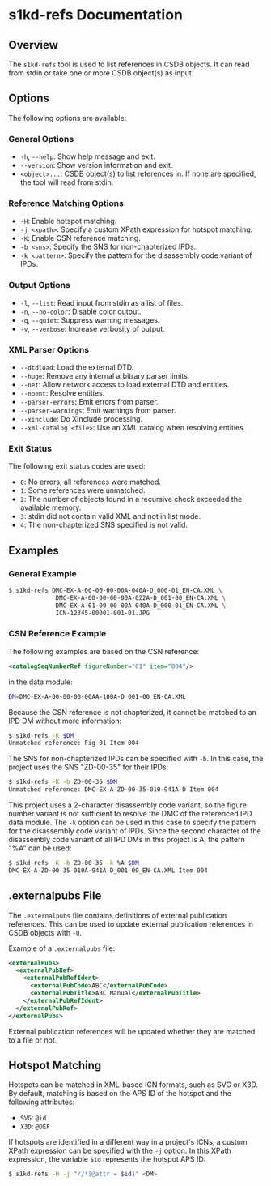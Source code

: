 # s1kd-refs Documentation
## Overview
The `s1kd-refs` tool is used to list references in CSDB objects. It can read from stdin or take one or more CSDB object(s) as input.

## Options
The following options are available:

### General Options

* `-h`, `--help`: Show help message and exit.
* `--version`: Show version information and exit.
* `<object>...`: CSDB object(s) to list references in. If none are specified, the tool will read from stdin.

### Reference Matching Options

* `-H`: Enable hotspot matching.
* `-j <xpath>`: Specify a custom XPath expression for hotspot matching.
* `-K`: Enable CSN reference matching.
* `-b <sns>`: Specify the SNS for non-chapterized IPDs.
* `-k <pattern>`: Specify the pattern for the disassembly code variant of IPDs.

### Output Options

* `-l`, `--list`: Read input from stdin as a list of files.
* `-n`, `--no-color`: Disable color output.
* `-q`, `--quiet`: Suppress warning messages.
* `-v`, `--verbose`: Increase verbosity of output.

### XML Parser Options

* `--dtdload`: Load the external DTD.
* `--huge`: Remove any internal arbitrary parser limits.
* `--net`: Allow network access to load external DTD and entities.
* `--noent`: Resolve entities.
* `--parser-errors`: Emit errors from parser.
* `--parser-warnings`: Emit warnings from parser.
* `--xinclude`: Do XInclude processing.
* `--xml-catalog <file>`: Use an XML catalog when resolving entities.

### Exit Status

The following exit status codes are used:

* `0`: No errors, all references were matched.
* `1`: Some references were unmatched.
* `2`: The number of objects found in a recursive check exceeded the available memory.
* `3`: stdin did not contain valid XML and not in list mode.
* `4`: The non-chapterized SNS specified is not valid.

## Examples
### General Example

```bash
$ s1kd-refs DMC-EX-A-00-00-00-00A-040A-D_000-01_EN-CA.XML \
             DMC-EX-A-00-00-00-00A-022A-D_001-00_EN-CA.XML \
             DMC-EX-A-01-00-00-00A-040A-D_000-01_EN-CA.XML \
             ICN-12345-00001-001-01.JPG
```

### CSN Reference Example

The following examples are based on the CSN reference:
```xml
<catalogSeqNumberRef figureNumber="01" item="004"/>
```
in the data module:
```bash
DM=DMC-EX-A-00-00-00-00AA-100A-D_001-00_EN-CA.XML
```

Because the CSN reference is not chapterized, it cannot be matched to an IPD DM without more information:
```bash
$ s1kd-refs -K $DM
Unmatched reference: Fig 01 Item 004
```
The SNS for non-chapterized IPDs can be specified with `-b`. In this case, the project uses the SNS "ZD-00-35" for their IPDs:
```bash
$ s1kd-refs -K -b ZD-00-35 $DM
Unmatched reference: DMC-EX-A-ZD-00-35-010-941A-D Item 004
```
This project uses a 2-character disassembly code variant, so the figure number variant is not sufficient to resolve the DMC of the referenced IPD data module. The `-k` option can be used in this case to specify the pattern for the disassembly code variant of IPDs. Since the second character of the disassembly code variant of all IPD DMs in this project is A, the pattern "%A" can be used:
```bash
$ s1kd-refs -K -b ZD-00-35 -k %A $DM
DMC-EX-A-ZD-00-35-010A-941A-D_001-00_EN-CA.XML Item 004
```

## .externalpubs File
The `.externalpubs` file contains definitions of external publication references. This can be used to update external publication references in CSDB objects with `-U`.

Example of a `.externalpubs` file:
```xml
<externalPubs>
  <externalPubRef>
    <externalPubRefIdent>
      <externalPubCode>ABC</externalPubCode>
      <externalPubTitle>ABC Manual</externalPubTitle>
    </externalPubRefIdent>
  </externalPubRef>
</externalPubs>
```
External publication references will be updated whether they are matched to a file or not.

## Hotspot Matching
Hotspots can be matched in XML-based ICN formats, such as SVG or X3D. By default, matching is based on the APS ID of the hotspot and the following attributes:

* `SVG`: `@id`
* `X3D`: `@DEF`

If hotspots are identified in a different way in a project's ICNs, a custom XPath expression can be specified with the `-j` option. In this XPath expression, the variable `$id` represents the hotspot APS ID:
```bash
$ s1kd-refs -H -j "//*[@attr = $id]" <DM>
```